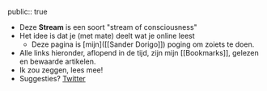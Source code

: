 public:: true

- Deze **Stream** is een soort "stream of consciousness"
- Het idee is dat je (met mate) deelt wat je online leest
  - Deze pagina is [mijn]([[Sander Dorigo]]) poging om zoiets te doen.
- Alle links hieronder, aflopend in de tijd, zijn mijn [[Bookmarks]], gelezen en bewaarde artikelen.
- Ik zou zeggen, lees mee!
- Suggesties? [Twitter](https://twitter.com/SanderDorigo)
